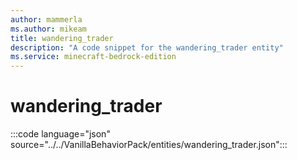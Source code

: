 ```yaml
---
author: mammerla
ms.author: mikeam
title: wandering_trader
description: "A code snippet for the wandering_trader entity"
ms.service: minecraft-bedrock-edition
---
```


# wandering_trader

:::code language="json" source="../../VanillaBehaviorPack/entities/wandering_trader.json":::
